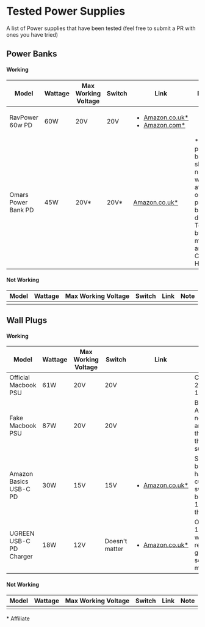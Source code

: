 # Tested Power Supplies

A list of Power supplies that have been tested (feel free to submit a PR with ones you have tried)

## Power Banks

#### Working

| Model                | Wattage       | Max Working Voltage | Switch        | Link          | Note          | 
| -------------------- | ------------- | ------------------- | ------------- | ------------- | ------------- |
| RavPower 60w PD      | 60W           | 20V                 | 20V           | <ul><li>[Amazon.co.uk*](https://amzn.to/2XsIUzt)</li><li>[Amazon.com*](https://amzn.to/31m7jb7)</li></ul>  |   |
| Omars Power Bank PD  | 45W           | 20V*                | 20V*          | [Amazon.co.uk*](https://amzn.to/2DumEyd)   |* This power bank should not work at 20v on paper, but it does! Tested by myself and Colin Hickey |

#### Not Working

| Model                | Wattage       | Max Working Voltage | Switch        | Link          | Note          | 
| -------------------- | ------------- | ------------------- | ------------- | ------------- | ------------- |
|                      |               |                     |               |               |               |

## Wall Plugs

#### Working

| Model                | Wattage       | Max Working Voltage | Switch        | Link          | Note          | 
| -------------------- | ------------- | ------------------- | ------------- | ------------- | ------------- |
| Official Macbook PSU | 61W           | 20V                 | 20V           |               | Came with a 2017 MBP 13" |
| Fake Macbook PSU | 87W           | 20V                 | 20V           |               | Bought from Amazon.co.uk, not linking as I am not sure of the safety of these types of supplies |
| Amazon Basics USB-C PD | 30W           | 15V                 | 15V           | <ul><li>[Amazon.co.uk*](https://amzn.to/3afOhav)</li></ul> | Supports 20V, but does not have the current for it, switch must be switched to 15V. I tested the white one |
| UGREEN USB-C PD Charger | 18W           | 12V                 | Doesn't matter   | <ul><li>[Amazon.co.uk*](https://amzn.to/31JfMFt)</li></ul> | Only supports 12V, while it works, I recomend getting something more powerful |

#### Not Working

| Model                | Wattage       | Max Working Voltage | Switch        | Link          | Note          | 
| -------------------- | ------------- | ------------------- | ------------- | ------------- | ------------- |
|                      |               |                     |               |               |               |

\* Affiliate
